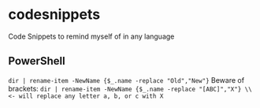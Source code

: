 # codesnippets
Code Snippets to remind myself of in any language

## PowerShell
`dir | rename-item -NewName {$_.name -replace "Old","New"}`
Beware of brackets: `dir | rename-item -NewName {$_.name -replace "[ABC]","X"} \\ <- will replace any letter a, b, or c with X`
